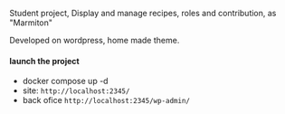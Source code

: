 Student project, 
Display and manage recipes, roles and contribution, as "Marmiton"

Developed on wordpress, home made theme.

#### launch the project
 -  docker compose up -d
 -  site: ``http://localhost:2345/``
 -  back ofice ``http://localhost:2345/wp-admin/``
